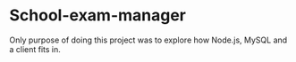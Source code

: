 # School-exam-manager
Only purpose of doing this project was to explore how Node.js, MySQL and a client fits in.
